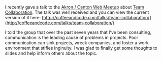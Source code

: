 I recently gave a talk to the [Akron / Canton Web Meetup](http://www.meetup.com/akroncantonweb/)
about [Team Collaboration](http://www.meetup.com/akroncantonweb/events/103302972/). The talk
was well received and you can view the current version of it here:
[http://coffeeandcode.com/talks/team-collaboration/](http://coffeeandcode.com/talks/team-collaboration/)

I told the group that over the past seven years that I've been consulting, communication
is the leading cause of problems in projects. Poor communication can sink projects, wreck
companies, and foster a work environment that stifles inginuity. I was glad to finally get
some thoughts to slides and help inform others about the topic.
